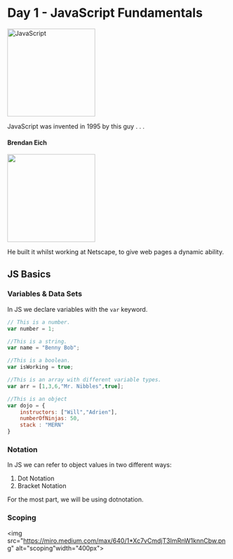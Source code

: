 # Day 1 - JavaScript Fundamentals



<img src="https://github.com/adion81/mern-lectures/blob/master/assets/js.png" alt="JavaScript" width="200px" />

JavaScript was invented in 1995 by this guy . . . 

#### Brendan Eich
<img src="https://peoplepill.com/media/people/thumbs/B/brendan-eich.jpg" src="Brendan Eich" width="200px">

He built it whilst working at Netscape, to give web pages a dynamic ability.

## JS Basics

### Variables & Data Sets

In JS we declare variables with the `var` keyword.

```js
// This is a number.
var number = 1;

//This is a string.
var name = "Benny Bob";

//This is a boolean.
var isWorking = true;

//This is an array with different variable types.
var arr = [1,3,6,"Mr. Nibbles",true];

//This is an object
var dojo = {
    instructors: ["Will","Adrien"],
    numberOfNinjas: 50,
    stack : "MERN"
}
```


### Notation

In JS we can refer to object values in two different ways:

<ol>
    <li>Dot Notation</li>
    <li>Bracket Notation</li>
</ol>

For the most part, we will be using dotnotation.

### Scoping 

<img src="https://miro.medium.com/max/640/1*Xc7vCmdjT3ImRnW1knnCbw.png" alt="scoping"width="400px">


